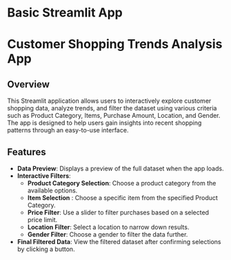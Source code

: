 # Basic Streamlit App

# Customer Shopping Trends Analysis App

## **Overview**
This Streamlit application allows users to interactively explore customer shopping data, analyze trends, and filter the dataset using various criteria such as Product Category, Items, Purchase Amount, Location, and Gender. The app is designed to help users gain insights into recent shopping patterns through an easy-to-use interface.



## **Features**
- **Data Preview**: Displays a preview of the full dataset when the app loads.
- **Interactive Filters**:
  - **Product Category Selection**: Choose a product category from the available options.
  - **Item Selection** : Choose a specific item from the specified Product Category.
  - **Price Filter**: Use a slider to filter purchases based on a selected price limit.
  - **Location Filter**: Select a location to narrow down results.
  - **Gender Filter**: Choose a gender to filter the data further.
- **Final Filtered Data**: View the filtered dataset after confirming selections by clicking a button.
